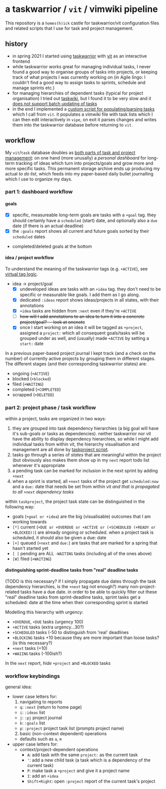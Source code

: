 # a taskwarrior / `vit` / vimwiki pipeline

This repository is a `homes(h)ick` castle for taskwarrior/vit configuration files and related scripts that I use for task and project management.

## history

* in spring 2021 I started using [taskwarrior](https://taskwarrior.org) with [vit](https://github.com/vit-project/vit) as an interactive frontend
* while taskwarrior works great for managing individual tasks, I never found a good way to organise groups of tasks into projects, or keeping track of what projects I was currently working on (in Agile lingo: I couldn't find a good way to assign tasks to sprints, schedule and manage sprints etc.)
* for managing hierarchies of dependent tasks (typical for project organisation) I tried out [taskwiki](https://github.com/tools-life/taskwiki), but I found it to be very slow and it [does not support batch updating of tasks](https://github.com/tools-life/taskwiki/issues/196#issuecomment-634789028)
* in the end I implemented a [custom script for populating/parsing tasks](bin/taskproject) which I call from `vit`. it populates a vimwiki file with task lists which I can then edit interactively in `vipe`, on exit it parses changes and writes them into the taskwarrior database before returning to `vit`.

## workflow

My `vit`/`task` database doubles as [both parts of task and project management](https://medium.com/strong-opinions/daily-planning-the-bulletproof-system-54367a45b422): on one hand (more unusally) a *personal dashboard* for long-term tracking of ideas which turn into projects/goals and grow more and more specific tasks. This permanent storage archive ends up producing my actual *to do list*, which feeds into my paper-based daily bullet journalling which I use to organize my days.

### part 1: dashboard workflow
#### goals

* [X] specific, measureable long-term goals are tasks with a `+goal` tag. they should certainly have a `scheduled` (start) date, and optionally also a `due` date (if there is an actual deadline)
* [X] the `:goals` report shows all current and future goals sorted by their `scheduled` dates
* completed/deleted goals at the bottom

#### idea / project workflow

To understand the meaning of the taskwarrior tags (e.g. `+ACTIVE`), see [virtual tag logic](https://kevinstadler.github.io/notes/taskwarrior-virtual-tag-logic/).

* idea -> project/goal
  * [X] undeveloped ideas are tasks with an `+idea` tag. they don't need to be specific or measurable like goals. I add them as I go along.
  * [X] dedicated `:ideas` report shows ideas/projects in all states, with their annotations
  * [X] `+idea` tasks are hidden from `:next` even if they're `+ACTIVE`
  * [ ] ~~how will I add annotations to an idea to turn it into a concrete project/goal? -- look at onenote~~
  * [X] once I start working on an idea it will be tagged as `+project`, assigned a `project:` which all consequent goals/tasks will be grouped under as well, and (usually) made `+ACTIVE` by setting a `start:` date

In a previous paper-based project journal I kept track (and a check on the number) of currently active projects by grouping them in different stages. The different stages (and their corresponding taskwarrior states) are:

* ongoing (`+ACTIVE`)
* blocked (`+blocked`)
* filed (`+WAITING`)
* completed (`+COMPLETED`)
* scrapped (`+DELETED`)

### part 2: project phase / task workflow

within a project, tasks are organized in two ways:

1. they are grouped into task dependency hierarchies (a big goal will have it's sub-goals or tasks as dependencies). neither taskwarrior nor vit have the ability to display dependency hierarchies, so while I might add individual tasks from within vit, the hierarchy visualisation and management are all done by [taskproject script](bin/taskproject).
2. tasks go through a series of *states* that are meaningful within the project (but obviously also makes them show up in my `next` report todo list whenever it's appropriate
  1. a pending task can be marked for inclusion in the next sprint by adding `+next`
  2. when a sprint is started, all `+next` tasks of the project get `scheduled:now` and a `due:` date that needs be set from within vit *and that is propagated to all `+next` dependency tasks*

within `taskproject`, the project task state can be distinguished in the following way:

* goals (`+goal or +idea`) are the big (visualisable) outcomes that I am working towards
* `[*]` current (`+DUE or +OVERDUE or +ACTIVE or (+SCHEDULED (+READY or +BLOCKED))`) are already ongoing or scheduled. when a project task is scheduled, it should also be given a due: date 
* `[+]` queued (`+next` and `due:`) are tasks that are marked for a spring that hasn't started yet
* `[ ]` pending are ALL `-WAITING` tasks (including all of the ones above)
* `[W]` filed (`+WAITING`)

#### distinguishing sprint-deadline tasks from "real" deadline tasks

(TODO is this necessary? if I simply propagate due dates through the task dependency hierarchies, is the `+next` tag not enough?) many non-project-related tasks have a due date. in order to be able to quickly filter out these "real" deadline tasks from sprint-deadline tasks, sprint tasks get a scheduled: date at the time when their corresponding sprint is started

Modelling this hierarchy with urgency:

* `+OVERDUE`, `+DUE` tasks (urgency 100)
* `+ACTIVE` tasks (extra urgency...30?)
* `+SCHEDULED` tasks (-50 to distinguish from 'real' deadlines
* `+BLOCKING` tasks +10 because they are more important than loose tasks? (is this necessary?)
* `+next` tasks (+10)
* `+WAIING` tasks (-100ish?)

In the `next` report, *hide* `+project` and `+BLOCKED` tasks

### workflow keybindings

general idea:

* lower case letters for:
  1. navigating to reports
    * `q`: `:next` (return to home page)
    * `i`: `:ideas` list
    * `j`: `:pj` project journal
    * `k`: `:goals` list
    * `p`: `:project` project task list (prompts project name)
  2. basic (non-context dependent) operations
    * defaults such as `a`, `m`
* upper case letters for:
  * context/project-dependent operations
    * `A`: add task with the same `project:` as the current task
    * `'`: add a new child task (a task which is a dependency of the current task)
    * `P`: make task a `+project` and give it a project name
    * `I`: add an `+idea`
    * `Shift+Right`: open `:project` report of the current task's project

